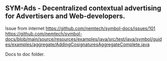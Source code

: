 ## SYM-Ads - Decentralized contextual advertising for Advertisers and Web-developers.

Issue from internet
https://github.com/nemtech/symbol-docs/issues/101
https://github.com/nemtech/symbol-docs/blob/main/source/resources/examples/java/src/test/java/symbol/guides/examples/aggregate/AddingCosignaturesAggregateComplete.java

Docs to doc folder.
